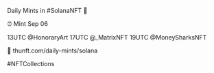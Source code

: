Daily Mints in #SolanaNFT 🚀

⏰ Mint Sep 06

13UTC @HonoraryArt
17UTC @_MatrixNFT
19UTC @MoneySharksNFT

🔗 thunft.com/daily-mints/solana

#NFTCollections